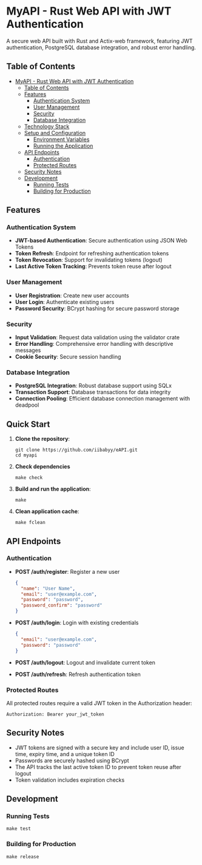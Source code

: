 # MyAPI - Rust Web API with JWT Authentication

A secure web API built with Rust and Actix-web framework, featuring JWT authentication, PostgreSQL database integration, and robust error handling.

## Table of Contents
- [MyAPI - Rust Web API with JWT Authentication](#myapi---rust-web-api-with-jwt-authentication)
  - [Table of Contents](#table-of-contents)
  - [Features](#features)
    - [Authentication System](#authentication-system)
    - [User Management](#user-management)
    - [Security](#security)
    - [Database Integration](#database-integration)
  - [Technology Stack](#technology-stack)
  - [Setup and Configuration](#setup-and-configuration)
    - [Environment Variables](#environment-variables)
    - [Running the Application](#running-the-application)
  - [API Endpoints](#api-endpoints)
    - [Authentication](#authentication)
    - [Protected Routes](#protected-routes)
  - [Security Notes](#security-notes)
  - [Development](#development)
    - [Running Tests](#running-tests)
    - [Building for Production](#building-for-production)

## Features

### Authentication System
- **JWT-based Authentication**: Secure authentication using JSON Web Tokens
- **Token Refresh**: Endpoint for refreshing authentication tokens
- **Token Revocation**: Support for invalidating tokens (logout)
- **Last Active Token Tracking**: Prevents token reuse after logout

### User Management
- **User Registration**: Create new user accounts
- **User Login**: Authenticate existing users
- **Password Security**: BCrypt hashing for secure password storage

### Security
- **Input Validation**: Request data validation using the validator crate
- **Error Handling**: Comprehensive error handling with descriptive messages
- **Cookie Security**: Secure session handling

### Database Integration
- **PostgreSQL Integration**: Robust database support using SQLx
- **Transaction Support**: Database transactions for data integrity
- **Connection Pooling**: Efficient database connection management with deadpool

## Quick Start

1. **Clone the repository**:
   ```
   git clone https://github.com/iibabyy/eAPI.git
   cd myapi
   ```

2. **Check dependencies**
   ```
   make check
   ```

3. **Build and run the application**:
   ```
   make
   ```

4. **Clean application cache**:
   ```
   make fclean
   ```

## API Endpoints

### Authentication

- **POST /auth/register**: Register a new user
  ```json
  {
    "name": "User Name",
    "email": "user@example.com",
    "password": "password",
    "password_confirm": "password"
  }
  ```

- **POST /auth/login**: Login with existing credentials
  ```json
  {
    "email": "user@example.com",
    "password": "password"
  }
  ```

- **POST /auth/logout**: Logout and invalidate current token

- **POST /auth/refresh**: Refresh authentication token

### Protected Routes

All protected routes require a valid JWT token in the Authorization header:
```
Authorization: Bearer your_jwt_token
```

## Security Notes

- JWT tokens are signed with a secure key and include user ID, issue time, expiry time, and a unique token ID
- Passwords are securely hashed using BCrypt
- The API tracks the last active token ID to prevent token reuse after logout
- Token validation includes expiration checks

## Development

### Running Tests
```
make test
```

### Building for Production
```
make release
```
